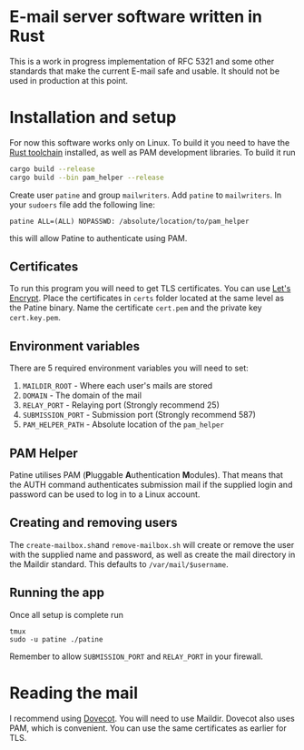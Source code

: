 # E-mail server software written in Rust

This is a work in progress implementation of RFC 5321 
and some other standards that make the current E-mail 
safe and usable. It should not be used in production at 
this point.

# Installation and setup

For now this software works only on Linux. To build it you 
need to have the [Rust toolchain](https://www.rust-lang.org/tools/install)
installed, as well as PAM development libraries. To build it run

```bash
cargo build --release
cargo build --bin pam_helper --release
```

Create user `patine` and group `mailwriters`. Add `patine` to 
`mailwriters`. In your `sudoers` file add the following line:

```
patine ALL=(ALL) NOPASSWD: /absolute/location/to/pam_helper
```

this will allow Patine to authenticate using PAM.

## Certificates

To run this program you will need to get TLS certificates.
You can use [Let's Encrypt](https://letsencrypt.org/getting-started/).
Place the certificates in `certs` folder located at the same level as
the Patine binary. Name the certificate `cert.pem` and the private 
key `cert.key.pem`. 

## Environment variables

There are 5 required environment variables you will need to set:

1. `MAILDIR_ROOT` - Where each user's mails are stored
2. `DOMAIN` - The domain of the mail 
3. `RELAY_PORT` - Relaying port (Strongly recommend 25)
4. `SUBMISSION_PORT` - Submission port (Strongly recommend 587)
5. `PAM_HELPER_PATH` - Absolute location of the `pam_helper`

## PAM Helper

Patine utilises PAM (**P**luggable **A**uthentication **M**odules).
That means that the AUTH command authenticates submission mail if
the supplied login and password can be used to log in to a Linux
account.

## Creating and removing users

The `create-mailbox.sh`and `remove-mailbox.sh` will create 
or remove the user with the supplied name and password, 
as well as create the mail directory in the 
Maildir standard. This defaults to `/var/mail/$username`.

## Running the app

Once all setup is complete run

```
tmux
sudo -u patine ./patine
```

Remember to allow `SUBMISSION_PORT` and `RELAY_PORT` in
your firewall.

# Reading the mail

I recommend using [Dovecot](https://dovecot.org). You will need
to use Maildir. Dovecot also uses PAM, which is convenient. You
can use the same certificates as earlier for TLS.